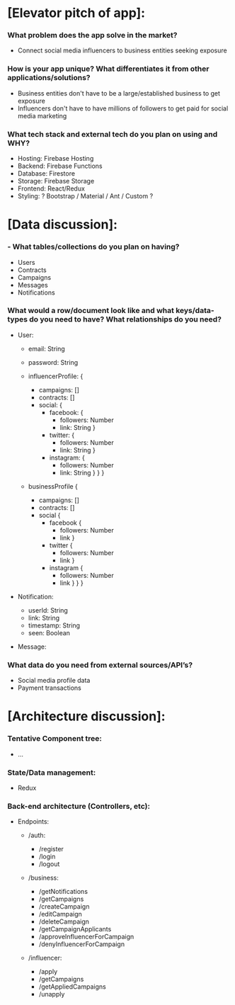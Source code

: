 # [Elevator pitch of app]:
### What problem does the app solve in the market?
  - Connect social media influencers to business entities seeking exposure

### How is your app unique?  What differentiates it from other applications/solutions?
  - Business entities don't have to be a large/established business to get exposure
  - Influencers don't have to have millions of followers to get paid for social media marketing

### What tech stack and external tech do you plan on using and WHY?
  - Hosting: Firebase Hosting
  - Backend: Firebase Functions
  - Database: Firestore
  - Storage: Firebase Storage
  - Frontend: React/Redux
  - Styling: ? Bootstrap / Material / Ant / Custom ?

# [Data discussion]:
### - What tables/collections do you plan on having?
  - Users
  - Contracts
  - Campaigns
  - Messages
  - Notifications

### What would a row/document look like and what keys/data-types do you need to have?  What relationships do you need?
  - User:
    - email: String
    - password: String

    - influencerProfile: {
      - campaigns: []
      - contracts: []
      - social: {
        - facebook: {
          - followers: Number
          - link: String
        }
        - twitter: {
          - followers: Number
          - link: String
        }
        - instagram: {
          - followers: Number
          - link: String
        }
      }
    }

    - businessProfile {
      - campaigns: []
      - contracts: []
      - social {
        - facebook {
          - followers: Number
          - link
        }
        - twitter {
          - followers: Number
          - link
        }
        - instagram {
          - followers: Number
          - link
        }
      }
    }
  
    
  - Notification: 
    - userId: String
    - link: String
    - timestamp: String
    - seen: Boolean
  

  - Message: 



### What data do you need from external sources/API’s?
  - Social media profile data
  - Payment transactions

# [Architecture discussion]:
### Tentative Component tree:
  - ...

### State/Data management:
  - Redux

### Back-end architecture (Controllers, etc):
  - Endpoints: 
    - /auth:
      - /register
      - /login
      - /logout
    
    - /business:
      - /getNotifications
      - /getCampaigns
      - /createCampaign
      - /editCampaign
      - /deleteCampaign
      - /getCampaignApplicants
      - /approveInfluencerForCampaign
      - /denyInfluencerForCampaign
    
    - /influencer:
      - /apply
      - /getCampaigns
      - /getAppliedCampaigns
      - /unapply
      